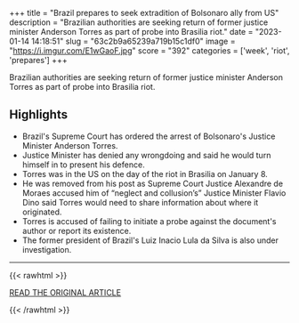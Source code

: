 +++
title = "Brazil prepares to seek extradition of Bolsonaro ally from US"
description = "Brazilian authorities are seeking return of former justice minister Anderson Torres as part of probe into Brasilia riot."
date = "2023-01-14 14:18:51"
slug = "63c2b9a65239a719b15c1df0"
image = "https://i.imgur.com/E1wGaoF.jpg"
score = "392"
categories = ['week', 'riot', 'prepares']
+++

Brazilian authorities are seeking return of former justice minister Anderson Torres as part of probe into Brasilia riot.

## Highlights

- Brazil's Supreme Court has ordered the arrest of Bolsonaro's Justice Minister Anderson Torres.
- Justice Minister has denied any wrongdoing and said he would turn himself in to present his defence.
- Torres was in the US on the day of the riot in Brasilia on January 8.
- He was removed from his post as Supreme Court Justice Alexandre de Moraes accused him of “neglect and collusion’s” Justice Minister Flavio Dino said Torres would need to share information about where it originated.
- Torres is accused of failing to initiate a probe against the document's author or report its existence.
- The former president of Brazil's Luiz Inacio Lula da Silva is also under investigation.

---

{{< rawhtml >}}
  <p class="article-category">
    <a target="_blank" href="https://www.aljazeera.com/news/2023/1/13/brazil-prepares-to-seek-extradition-of-bolsonaro-ally-from-us">READ THE ORIGINAL ARTICLE</a>
  </p>
{{< /rawhtml >}}
